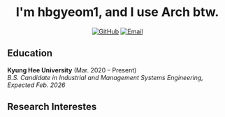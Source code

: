 <div align="center">

# I'm hbgyeom1, and I use Arch btw.

[![GitHub](https://img.shields.io/badge/hbgyeom1-181717?style=flat&logo=github&logoColor=white)](https://github.com/hbgyeom1)
[![Email](https://img.shields.io/badge/hbgyeom-D14836?style=flat&logo=gmail&logoColor=white)](mailto:hbgyeom@gmail.com)

</div>



## Education
**Kyung Hee University** (Mar. 2020 – Present)<br>
*B.S. Candidate in Industrial and Management Systems Engineering, Expected Feb. 2026*

## Research Interestes
